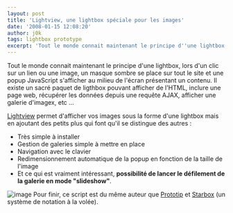 ```yaml
---
layout: post
title: 'Lightview, une lightbox spéciale pour les images'
date: '2008-01-15 12:08:20'
author: j0k
tags: lightbox prototype
excerpt: 'Tout le monde connait maintenant le principe d''une lightbox, lors d''un clic sur un lien ou une image, un masque sombre se place sur tout le site et une popup JavaScript s''afficher au milieu de l''écran présentant un contenu.   Il existe un sacré paquet de ligthbox pouvant afficher de l''HTML, inclure une page web, récupérer les données depuis une requête AJAX, afficher      ...'
---
```


Tout le monde connait maintenant le principe d'une lightbox, lors d'un clic sur un lien ou une image, un masque sombre se place sur tout le site et une popup JavaScript s'afficher au milieu de l'écran présentant un contenu.   Il existe un sacré paquet de ligthbox pouvant afficher de l'HTML, inclure une page web, récupérer les données depuis une requête AJAX, afficher une galerie d'imagex, etc ...

[Lightview](http://www.nickstakenburg.com/projects/lightview/) permet d'afficher vos images sous la forme d'une lightbox mais en ajoutant des petits plus qui font qu'il se distingue des autres :

 * Très simple à installer
 * Gestion de galeries simple à mettre en place
 * Navigation avec le clavier
 * Redimensionnement automatique de la popup en fonction de la taille de l'image
 * Et ce qui est vraiment intéressant, **possibilité de lancer le défilement de la galerie en mode "slideshow"**.

 ![image](https://kwout.com/cutout/a/bd/qs/2uk_bor_rou_efefef.jpg)
Pour finir, ce script est du même auteur que [Prototip](http://www.j0k3r.net/news-prototip-les-infobulles-tooltips-pour-prototype-js-1891.html) et [Starbox](http://www.nickstakenburg.com/projects/starbox) (un système de notation à la volée).
